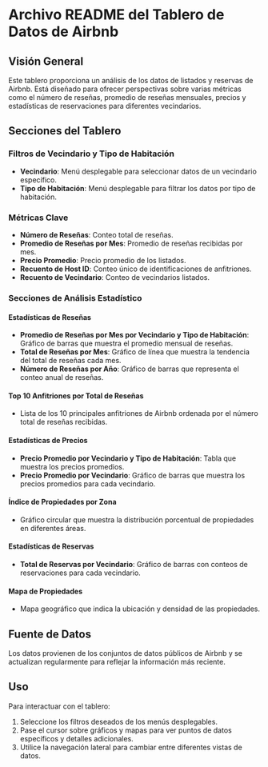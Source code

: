 # Archivo README del Tablero de Datos de Airbnb

## Visión General
Este tablero proporciona un análisis de los datos de listados y reservas de Airbnb. Está diseñado para ofrecer perspectivas sobre varias métricas como el número de reseñas, promedio de reseñas mensuales, precios y estadísticas de reservaciones para diferentes vecindarios.

## Secciones del Tablero

### Filtros de Vecindario y Tipo de Habitación
- **Vecindario**: Menú desplegable para seleccionar datos de un vecindario específico.
- **Tipo de Habitación**: Menú desplegable para filtrar los datos por tipo de habitación.

### Métricas Clave
- **Número de Reseñas**: Conteo total de reseñas.
- **Promedio de Reseñas por Mes**: Promedio de reseñas recibidas por mes.
- **Precio Promedio**: Precio promedio de los listados.
- **Recuento de Host ID**: Conteo único de identificaciones de anfitriones.
- **Recuento de Vecindario**: Conteo de vecindarios listados.

### Secciones de Análisis Estadístico

#### Estadísticas de Reseñas
- **Promedio de Reseñas por Mes por Vecindario y Tipo de Habitación**: Gráfico de barras que muestra el promedio mensual de reseñas.
- **Total de Reseñas por Mes**: Gráfico de línea que muestra la tendencia del total de reseñas cada mes.
- **Número de Reseñas por Año**: Gráfico de barras que representa el conteo anual de reseñas.

#### Top 10 Anfitriones por Total de Reseñas
- Lista de los 10 principales anfitriones de Airbnb ordenada por el número total de reseñas recibidas.

#### Estadísticas de Precios
- **Precio Promedio por Vecindario y Tipo de Habitación**: Tabla que muestra los precios promedios.
- **Precio Promedio por Vecindario**: Gráfico de barras que muestra los precios promedios para cada vecindario.

#### Índice de Propiedades por Zona
- Gráfico circular que muestra la distribución porcentual de propiedades en diferentes áreas.

#### Estadísticas de Reservas
- **Total de Reservas por Vecindario**: Gráfico de barras con conteos de reservaciones para cada vecindario.

#### Mapa de Propiedades
- Mapa geográfico que indica la ubicación y densidad de las propiedades.

## Fuente de Datos
Los datos provienen de los conjuntos de datos públicos de Airbnb y se actualizan regularmente para reflejar la información más reciente.

## Uso
Para interactuar con el tablero:
1. Seleccione los filtros deseados de los menús desplegables.
2. Pase el cursor sobre gráficos y mapas para ver puntos de datos específicos y detalles adicionales.
3. Utilice la navegación lateral para cambiar entre diferentes vistas de datos.